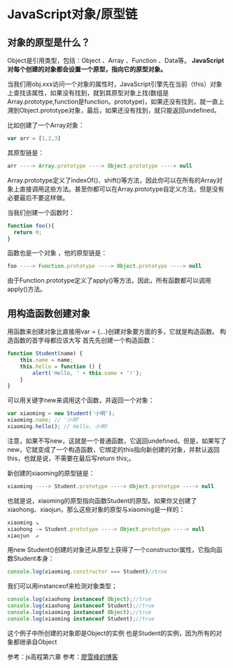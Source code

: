# JavaScript对象/原型链
## 对象的原型是什么？
Object是引用类型，包括：Object 、Array 、Function 、Data等。
**JavaScript对每个创建的对象都会设置一个原型，指向它的原型对象。**

当我们用obj.xxx访问一个对象的属性时，JavaScript引擎先在当前（this）对象上查找该属性，如果没有找到，就到其原型对象上找(数组是Array.prototype,function是function。prototype)，如果还没有找到，就一直上溯到Object.prototype对象，最后，如果还没有找到，就只能返回undefined。

比如创建了一个Array对象：
```js
var arr = [1,2,3]
```
其原型链是：
```js
arr ----> Array.prototype ----> Object.prototype ----> null
```
Array.prototype定义了indexOf()、shift()等方法，因此你可以在所有的Array对象上直接调用这些方法。甚至你都可以在Array.prototype自定义方法，但是没有必要最后不要这样做。

当我们创建一个函数时：
```js
function foo(){
  return 0;
}
```
函数也是一个对象 ，他的原型链是：
```js
foo ----> Function.prototype ----> Object.prototype ----> null
```
由于Function.prototype定义了apply()等方法，因此，所有函数都可以调用apply()方法。

## 用构造函数创建对象
用函数来创建对象比直接用var = {...}创建对象要方面的多，它就是构造函数。
构造函数的首字母都应该大写
首先先创建一个构造函数：
```js
function Student(name) {
    this.name = name;
    this.hello = function () {
        alert('Hello, ' + this.name + '!');
    }
}
```
可以用关键字new来调用这个函数，并返回一个对象：
```js
var xiaoming = new Student('小明');
xiaoming.name; // '小明'
xiaoming.hello(); // Hello, 小明!
```
注意，如果不写new，这就是一个普通函数，它返回undefined。但是，如果写了new，它就变成了一个构造函数，它绑定的this指向新创建的对象，并默认返回this，也就是说，不需要在最后写return this;。

新创建的xiaoming的原型链是：
```js
xiaoming ----> Student.prototype ----> Object.prototype ----> null

```
也就是说，xiaoming的原型指向函数Student的原型。如果你又创建了xiaohong、xiaojun，那么这些对象的原型与xiaoming是一样的：
```js
xiaoming ↘
xiaohong -→ Student.prototype ----> Object.prototype ----> null
xiaojun  ↗
```
用new Student()创建的对象还从原型上获得了一个constructor属性，它指向函数Student本身：
```js
console.log(xiaoming.constructor === Student)//true
```
我们可以用instanceof来检测对象类型；
```js
console.log(xiaohong instanceof Object);//true
console.log(xiaohong instanceof Student);//true
console.log(xiaoming instanceof Object);//true
console.log(xiaoming instanceof Student);//true
```

这个例子中所创建的对象即是Object的实例 也是Student的实例，因为所有的对象都继承自Object

参考：js高程第六章
参考：[廖雪峰的博客](https://www.liaoxuefeng.com/wiki/001434446689867b27157e896e74d51a89c25cc8b43bdb3000/0014344997235247b53be560ab041a7b10360a567422a78000) 
